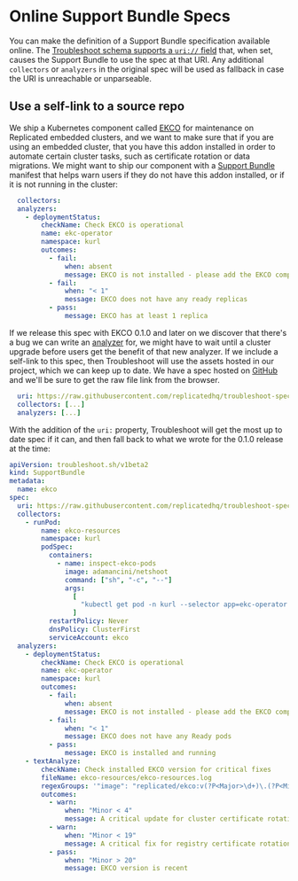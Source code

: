 # Online Support Bundle Specs

You can make the definition of a Support Bundle specification available online.  The [Troubleshoot schema supports a `uri://` field](https://troubleshoot.sh/docs/support-bundle/supportbundle/#uri) that, when set, causes the Support Bundle to use the spec at that URI.  Any additional `collectors` or `analyzers` in the original spec will be used as fallback in case the URI is unreachable or unparseable.

## Use a self-link to a source repo

We ship a Kubernetes component called [EKCO](https://kurl.sh/docs/add-ons/ekco) for maintenance on Replicated embedded clusters, and we want to make sure that if you are using an embedded cluster, that you have this addon installed in order to automate certain cluster tasks, such as certificate rotation or data migrations.  We might want to ship our component with a [Support Bundle](https://docs.replicated.com/vendor/preflight-support-bundle-creating#customize-a-support-bundle) manifest that helps warn users if they do not have this addon installed, or if it is not running in the cluster:

```yaml
  collectors:
  analyzers:
    - deploymentStatus:
        checkName: Check EKCO is operational
        name: ekc-operator
        namespace: kurl
        outcomes:
          - fail:
              when: absent
              message: EKCO is not installed - please add the EKCO component to your kURL spec and re-run the installer script
          - fail:
              when: "< 1"
              message: EKCO does not have any ready replicas
          - pass:
              message: EKCO has at least 1 replica
```

If we release this spec with EKCO 0.1.0 and later on we discover that there's a bug we can write an [analyzer]() for, we might have to wait until a cluster upgrade before users get the benefit of that new analyzer.  If we include a self-link to this spec, then Troubleshoot will use the assets hosted in our project, which we can keep up to date.  We have a spec hosted on [GitHub](https://github.com/replicatedhq/troubleshoot-specs/blob/main/in-cluster/ekco.yaml) and we'll be sure to get the raw file link from the browser.

```yaml
  uri: https://raw.githubusercontent.com/replicatedhq/troubleshoot-specs/main/in-cluster/ekco.yaml
  collectors: [...]
  analyzers: [...]
```

With the addition of the `uri:` property, Troubleshoot will get the most up to date spec if it can, and then fall back to what we wrote for the 0.1.0 release at the time:

```yaml
apiVersion: troubleshoot.sh/v1beta2
kind: SupportBundle
metadata:
  name: ekco
spec:
  uri: https://raw.githubusercontent.com/replicatedhq/troubleshoot-specs/main/in-cluster/ekco.yaml
  collectors:
    - runPod:
        name: ekco-resources
        namespace: kurl
        podSpec:
          containers:
            - name: inspect-ekco-pods
              image: adamancini/netshoot
              command: ["sh", "-c", "--"]
              args:
                [
                  "kubectl get pod -n kurl --selector app=ekc-operator --field-selector status.phase=Running -o json | jq -r .items[]",
                ]
          restartPolicy: Never
          dnsPolicy: ClusterFirst
          serviceAccount: ekco
  analyzers:
    - deploymentStatus:
        checkName: Check EKCO is operational
        name: ekc-operator
        namespace: kurl
        outcomes:
          - fail:
              when: absent
              message: EKCO is not installed - please add the EKCO component to your kURL spec and re-run the installer script
          - fail:
              when: "< 1"
              message: EKCO does not have any Ready pods
          - pass:
              message: EKCO is installed and running
    - textAnalyze:
        checkName: Check installed EKCO version for critical fixes
        fileName: ekco-resources/ekco-resources.log
        regexGroups: '"image": "replicated/ekco:v(?P<Major>\d+)\.(?P<Minor>\d+)\.(?P<Patch>\d+)"'
        outcomes:
          - warn:
              when: "Minor < 4"
              message: A critical update for cluster certificate rotation has been released in EKCO 0.4.0.  Please upgrade to the latest available version.
          - warn:
              when: "Minor < 19"
              message: A critical fix for registry certificate rotation has been released in EKCO 0.19.3.  Please upgrade to the latest available version.
          - pass:
              when: "Minor > 20"
              message: EKCO version is recent
```
